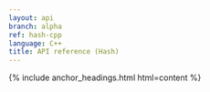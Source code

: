 ```yaml
---
layout: api
branch: alpha
ref: hash-cpp
language: C++
title: API reference (Hash)
---
```

{% include anchor_headings.html html=content %}